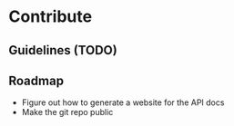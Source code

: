 # Contribute

## Guidelines (TODO)

## Roadmap

- Figure out how to generate a website for the API docs
- Make the git repo public

